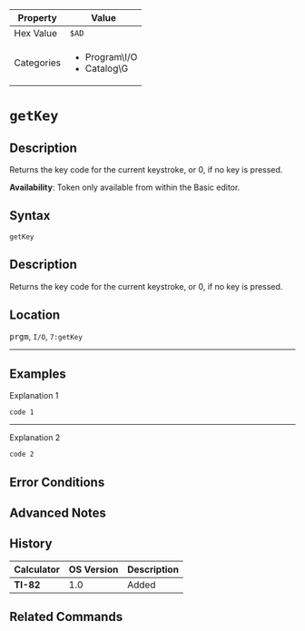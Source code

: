 | Property      | Value |
|---------------|-------|
| Hex Value     | `$AD`|
| Categories    | <ul><li>Program\I/O</li><li>Catalog\G</li></ul> |

# `getKey`

## Description
Returns the key code for the current keystroke, or 0, if no key is pressed.


<b>Availability</b>: Token only available from within the Basic editor.

## Syntax
`getKey`

## Description
Returns the key code for the current keystroke, or 0, if no key is pressed.

## Location
<kbd>prgm</kbd>, `I/O`, `7:getKey`
<hr>

## Examples

Explanation 1
```ti-basic
code 1
```
---
Explanation 2
```ti-basic
code 2
```

## Error Conditions


## Advanced Notes


## History
| Calculator | OS Version | Description |
|------------|------------|-------------|
| <b>TI-82</b> | 1.0 | Added

## Related Commands

    